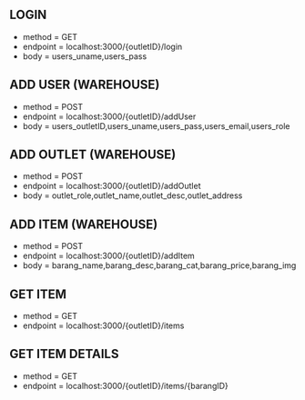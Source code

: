 ## LOGIN

- method = GET
- endpoint = localhost:3000/{outletID}/login
- body = users_uname,users_pass

## ADD USER (WAREHOUSE)

- method = POST
- endpoint = localhost:3000/{outletID}/addUser
- body = users_outletID,users_uname,users_pass,users_email,users_role

## ADD OUTLET (WAREHOUSE)

- method = POST
- endpoint = localhost:3000/{outletID}/addOutlet
- body = outlet_role,outlet_name,outlet_desc,outlet_address

## ADD ITEM (WAREHOUSE)

- method = POST
- endpoint = localhost:3000/{outletID}/addItem
- body = barang_name,barang_desc,barang_cat,barang_price,barang_img

## GET ITEM

- method = GET
- endpoint = localhost:3000/{outletID}/items

## GET ITEM DETAILS

- method = GET
- endpoint = localhost:3000/{outletID}/items/{barangID}
